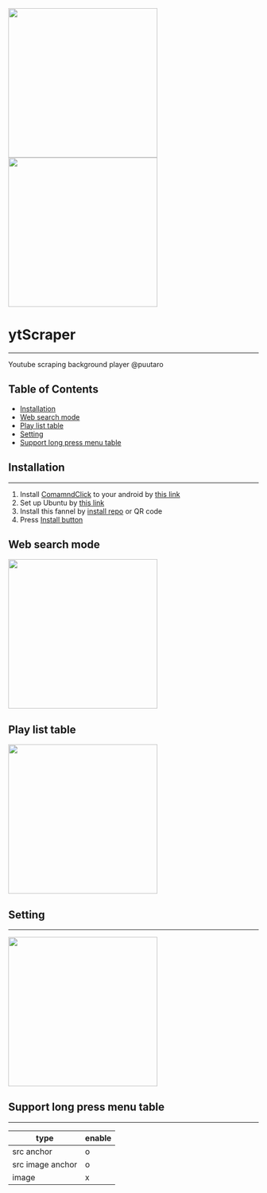 
<div><img src="https://github.com/puutaro/cmdYoutuberU/assets/55217593/410beeff-7221-456b-aa1e-919daa5f5fdc" width="300">  </div>
  
<div><img src="https://github.com/puutaro/selectTyper/assets/55217593/555e8f5f-656a-4faf-bb76-f663c01cfe47" width="300"></div> 


# ytScraper
---------------------

Youtube scraping background player @puutaro

Table of Contents
-------
<!-- vim-markdown-toc GFM --> 
* [Installation](#installation)
* [Web search mode](#web-search-mode)
* [Play list table](#play-list-table)
* [Setting](#setting)
* [Support long press menu table](#support-long-press-menu-table)


## Installation
---------------------

1. Install [ComamndClick](https://github.com/puutaro/CommandClick) to your android by [this link](https://github.com/puutaro/CommandClick#app-installation)
2. Set up Ubuntu by [this link](https://github.com/puutaro/CommandClick/blob/master/USAGE.md#setup-ubuntu)
3. Install this fannel by [install repo](https://github.com/puutaro/CommandClick/blob/master/USAGE.md#install-fannel) or QR code
4. Press [Install button](#install)


## Web search mode

<a href="https://github.com/puutaro/CommandClick/assets/55217593/101da895-a578-4667-b8e2-7728bbd9e568"><img src="https://github.com/puutaro/CommandClick/assets/55217593/101da895-a578-4667-b8e2-7728bbd9e568" width="300" /></a>


## Play list table

<a href="https://github.com/puutaro/cmdYoutuberU/assets/55217593/05c7ca2c-836c-45c7-9da9-86732c842190"><img src="https://github.com/puutaro/cmdYoutuberU/assets/55217593/05c7ca2c-836c-45c7-9da9-86732c842190" width="300" /></a>


## Setting
--------

<a href="https://github.com/puutaro/cmdYoutuberU/assets/55217593/cd88506d-f9f3-44b1-987c-0acbb74744fb"><img src="https://github.com/puutaro/cmdYoutuberU/assets/55217593/cd88506d-f9f3-44b1-987c-0acbb74744fb" width="300" /></a>


## Support long press menu table
-------

| type | enable |
| ----- | ----- |
| src anchor | o |
| src image anchor | o |
| image | x |
